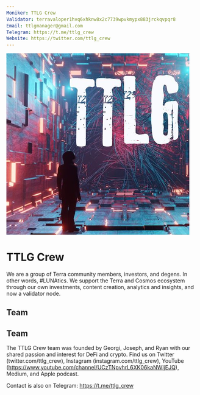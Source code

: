 ```yaml
---
Moniker: TTLG Crew
Validator: terravaloper1hvq6xhknw8x2c7739wpvkmypx883jrckqvpqr8
Email: ttlgmanager@gmail.com
Telegram: https://t.me/ttlg_crew
Website: https://twitter.com/ttlg_crew
---
```


 ![ttlg_logo](ttlg_logo.jpg)
 
# TTLG Crew
We are a group of Terra community members, investors, and degens. In other words, #LUNAtics. We support the Terra and Cosmos ecosystem through our own investments, content creation, analytics and insights, and now a validator node. 

## Team

## Team
The TTLG Crew team was founded by Georgi, Joseph, and Ryan with our shared passion and interest for DeFi and crypto. Find us on Twitter (twitter.com/ttlg_crew), Instagram (instagram.com/ttlg_crew), YouTube (https://www.youtube.com/channel/UCzTNpvhrL6XK06kaNWIjEJQ), Medium, and Apple podcast.

Contact is also on Telegram: https://t.me/ttlg_crew
